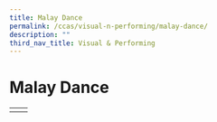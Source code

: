 ```yaml
---
title: Malay Dance
permalink: /ccas/visual-n-performing/malay-dance/
description: ""
third_nav_title: Visual & Performing
---
```

# Malay Dance

|   |   |
|:-:|:-:|
|   |   |